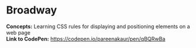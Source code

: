 # Broadway
<strong>Concepts:</strong> Learning CSS rules for displaying and positioning elements on a web page <br>
<strong>Link to CodePen:</strong> https://codepen.io/pareenakaur/pen/qBQRwBa



